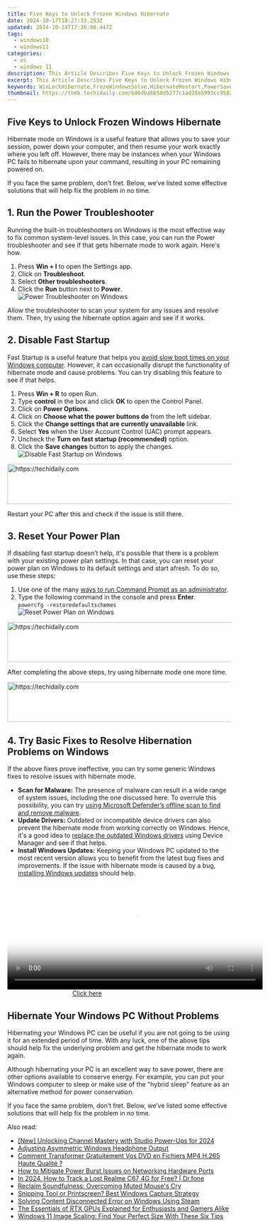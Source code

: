 ```yaml
---
title: Five Keys to Unlock Frozen Windows Hibernate
date: 2024-10-17T18:27:33.253Z
updated: 2024-10-24T17:26:00.447Z
tags:
  - windows10
  - windows11
categories:
  - os
  - windows 11
description: This Article Describes Five Keys to Unlock Frozen Windows Hibernate
excerpt: This Article Describes Five Keys to Unlock Frozen Windows Hibernate
keywords: WinLockHibernate,FrozeWindowsSolve,HibernateRestart,PowerSaveWin,ShutdownFreeze,QuickHibernateFix,LockedSysRevive
thumbnail: https://thmb.techidaily.com/b46dbabb50d5277c1ad28a5993cc958234753eefedba62d12174cf3ff84234d4.jpg
---
```


## Five Keys to Unlock Frozen Windows Hibernate

 Hibernate mode on Windows is a useful feature that allows you to save your session, power down your computer, and then resume your work exactly where you left off. However, there may be instances when your Windows PC fails to hibernate upon your command, resulting in your PC remaining powered on.

 If you face the same problem, don’t fret. Below, we’ve listed some effective solutions that will help fix the problem in no time.

## 1\. Run the Power Troubleshooter

 Running the built-in troubleshooters on Windows is the most effective way to fix common system-level issues. In this case, you can run the Power troubleshooter and see if that gets hibernate mode to work again. Here's how.

1. Press **Win + I** to open the Settings app.
2. Click on **Troubleshoot**.
3. Select **Other troubleshooters**.
4. Click the **Run** button next to **Power**.  
![Power Troubleshooter on Windows](https://static1.makeuseofimages.com/wordpress/wp-content/uploads/2023/06/power-troubleshooter-on-windows.jpg)

 Allow the troubleshooter to scan your system for any issues and resolve them. Then, try using the hibernate option again and see if it works.

## 2\. Disable Fast Startup

 Fast Startup is a useful feature that helps you [avoid slow boot times on your Windows computer](https://www.makeuseof.com/tag/windows-10-slow-boot-issues/). However, it can occasionally disrupt the functionality of hibernate mode and cause problems. You can try disabling this feature to see if that helps.

1. Press **Win + R** to open Run.
2. Type **control** in the box and click **OK** to open the Control Panel.
3. Click on **Power Options**.
4. Click on **Choose what the power buttons do** from the left sidebar.
5. Click the **Change settings that are currently unavailable** link.
6. Select **Yes** when the User Account Control (UAC) prompt appears.
7. Uncheck the **Turn on fast startup (recommended)** option.
8. Click the **Save changes** button to apply the changes.  
![Disable Fast Startup on Windows](https://static1.makeuseofimages.com/wordpress/wp-content/uploads/2023/06/disable-fast-startup-on-windows.jpg)

<!-- affiliate ads begin -->
<a href="https://ephamedtechinc.pxf.io/c/5597632/2137221/26400" target="_top" id="2137221">
  <img src="//a.impactradius-go.com/display-ad/26400-2137221" border="0" alt="https://techidaily.com" width="728" height="90"/>
</a>
<img height="0" width="0" src="https://ephamedtechinc.pxf.io/i/5597632/2137221/26400" style="position:absolute;visibility:hidden;" border="0" />
<!-- affiliate ads end -->

 Restart your PC after this and check if the issue is still there.

## 3\. Reset Your Power Plan

 If disabling fast startup doesn’t help, it's possible that there is a problem with your existing power plan settings. In that case, you can reset your power plan on Windows to its default settings and start afresh. To do so, use these steps:

1. Use one of the many [ways to run Command Prompt as an administrator](https://www.makeuseof.com/windows-run-command-prompt-admin/).
2. Type the following command in the console and press **Enter**.  
`powercfg -restoredefaultschemes`  
![Reset Power Plan on Windows](https://static1.makeuseofimages.com/wordpress/wp-content/uploads/2023/06/reset-power-plan-on-windows.jpg)

<!-- affiliate ads begin -->
<a href="https://appsumo.8odi.net/c/5597632/2037350/7443" target="_top" id="2037350">
  <img src="//a.impactradius-go.com/display-ad/7443-2037350" border="0" alt="https://techidaily.com" width="728" height="90"/>
</a>
<img height="0" width="0" src="https://appsumo.8odi.net/i/5597632/2037350/7443" style="position:absolute;visibility:hidden;" border="0" />
<!-- affiliate ads end -->

 After completing the above steps, try using hibernate mode one more time.

<!-- affiliate ads begin -->
<a href="https://ephamedtechinc.pxf.io/c/5597632/2137215/26400" target="_top" id="2137215">
  <img src="//a.impactradius-go.com/display-ad/26400-2137215" border="0" alt="https://techidaily.com" width="728" height="90"/>
</a>
<img height="0" width="0" src="https://ephamedtechinc.pxf.io/i/5597632/2137215/26400" style="position:absolute;visibility:hidden;" border="0" />
<!-- affiliate ads end -->

## 4\. Try Basic Fixes to Resolve Hibernation Problems on Windows

 If the above fixes prove ineffective, you can try some generic Windows fixes to resolve issues with hibernate mode.

* **Scan for Malware:** The presence of malware can result in a wide range of system issues, including the one discussed here. To overrule this possibility, you can try [using Microsoft Defender’s offline scan to find and remove malware](https://www.makeuseof.com/how-to-remove-malware-using-microsoft-defenders-offline-scan/).
* **Update Drivers:** Outdated or incompatible device drivers can also prevent the hibernate mode from working correctly on Windows. Hence, it's a good idea to [replace the outdated Windows drivers](https://www.makeuseof.com/tag/find-replace-outdated-windows-drivers/) using Device Manager and see if that helps.
* **Install Windows Updates:** Keeping your Windows PC updated to the most recent version allows you to benefit from the latest bug fixes and improvements. If the issue with hibernate mode is caused by a bug, [installing Windows updates](https://www.makeuseof.com/windows-11-install-updates/) should help.

<!-- affiliate ads begin -->
<span id="1983474">
					<video width="576" height="240" style="cursor:pointer"
           poster="//a.impactradius-go.com/display-clicktoplayimage/1983474.png"
           onclick="if(!this.playClicked){this.play();this.setAttribute('controls',true);this.playClicked=true;}">
	   <source src="//a.impactradius-go.com/display-ad/22993-1983474">
	   <img src="//a.impactradius-go.com/display-clicktoplayimage/1983474.png" style="border: none; height: 100%; width: 100%; object-fit: contain">
	</video>
	<div style="width:360px;text-align:center"><a href="javascript:window.open(decodeURIComponent('https%3A%2F%2Fhomestyler.sjv.io%2Fc%2F5597632%2F1983474%2F22993'), '_blank');void(0);">Click here</a></div>
</span>
<img height="0" width="0" src="https://imp.pxf.io/i/5597632/1983474/22993" style="position:absolute;visibility:hidden;" border="0" />
<!-- affiliate ads end -->

## Hibernate Your Windows PC Without Problems

 Hibernating your Windows PC can be useful if you are not going to be using it for an extended period of time. With any luck, one of the above tips should help fix the underlying problem and get the hibernate mode to work again.

 Although hibernating your PC is an excellent way to save power, there are other options available to conserve energy. For example, you can put your Windows computer to sleep or make use of the "hybrid sleep" feature as an alternative method for power conservation.

 If you face the same problem, don’t fret. Below, we’ve listed some effective solutions that will help fix the problem in no time.

<ins class="adsbygoogle"
      style="display:block"
      data-ad-client="ca-pub-7571918770474297"
      data-ad-slot="8358498916"
      data-ad-format="auto"
      data-full-width-responsive="true"></ins>

<span class="atpl-alsoreadstyle">Also read:</span>
<div><ul>
<li><a href="https://youtube-blog.techidaily.com/nlocking-channel-mastery-with-studio-power-ups-for-2024/"><u>[New] Unlocking Channel Mastery with Studio Power-Ups for 2024</u></a></li>
<li><a href="https://windows11.techidaily.com/adjusting-asymmetric-windows-headphone-output/"><u>Adjusting Asymmetric Windows Headphone Output</u></a></li>
<li><a href="https://some-guidance.techidaily.com/comment-transformer-gratuitement-vos-dvd-en-fichiers-mp4-h265-haute-qualite/"><u>Comment Transformer Gratuitement Vos DVD en Fichiers MP4 H.265 Haute Qualité ?</u></a></li>
<li><a href="https://win-howtos.techidaily.com/how-to-mitigate-power-burst-issues-on-networking-hardware-ports/"><u>How to Mitigate Power Burst Issues on Networking Hardware Ports</u></a></li>
<li><a href="https://android-location-track.techidaily.com/in-2024-how-to-track-a-lost-realme-c67-4g-for-free-drfone-by-drfone-virtual-android/"><u>In 2024, How to Track a Lost Realme C67 4G for Free? | Dr.fone</u></a></li>
<li><a href="https://windows11.techidaily.com/reclaim-soundfulness-overcoming-muted-mouses-cry/"><u>Reclaim Soundfulness: Overcoming Muted Mouse's Cry</u></a></li>
<li><a href="https://windows11.techidaily.com/snipping-tool-or-printscreen-best-windows-capture-strategy/"><u>Snipping Tool or Printscreen? Best Windows Capture Strategy</u></a></li>
<li><a href="https://windows11.techidaily.com/solving-content-disconnected-error-on-windows-using-steam/"><u>Solving Content Disconnected Error on Windows Using Steam</u></a></li>
<li><a href="https://technical-tips.techidaily.com/the-essentials-of-rtx-gpus-explained-for-enthusiasts-and-gamers-alike/"><u>The Essentials of RTX GPUs Explained for Enthusiasts and Gamers Alike</u></a></li>
<li><a href="https://win11.techidaily.com/windows-11-image-scaling-find-your-perfect-size-with-these-six-tips/"><u>Windows 11 Image Scaling: Find Your Perfect Size With These Six Tips</u></a></li>
</ul></div>

